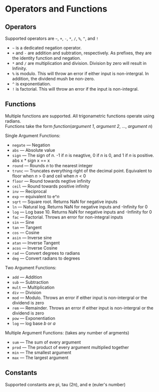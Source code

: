 # Operators and Functions

## Operators

Supported operators are `~`, `+`, `-`, `*`, `/`, `%`, `^`, and `!`

- `~` is a dedicated negation operator.
- `+` and `-` are addition and subtration, respectively. As prefixes, they are the identity function and negation.
- `*` and `/` are multiplication and division. Division by zero will result in Infinity.
- `%` is modulo. This will throw an error if either input is non-intergral. In addition, the dividend mush be non-zero.
- `^` is exponentiation.
- `!` is factorial. This will throw an error if the input is non-integral.

## Functions

Multiple functions are supported. All trigonametric functions operate using radians.  
Functions take the form *function*(*argument 1*, *argument 2*, …, *argument n*)

Single Argument Functions:
- `negate` — Negation
- `abs` — Absolute value
- `sign` — The sign of *n*. -1 if *n* is neagtive, 0 if *n* is 0, and 1 if *n* is positive. abs x * sign x == x
- `round` — Rounds *n* to the nearest integer
- `trunc` — Truncates everything right of the decimal point. Equivalent to floor when *n* > 0 and ceil when *n* < 0
- `floor` — Round towards negtive infinity
- `ceil` — Round towards positive infinity
- `inv` — Reciprocal
- `exp` — equivalent to e^*n*
- `sqrt` — Square root. Returns NaN for negative inputs
- `ln` — Natural log. Returns NaN for negative inputs and -Infinity for 0
- `log` — Log base 10. Returns NaN for negative inputs and -Infinity for 0
- `fac` — Factorial. Throws an error for non-integral inputs
- `sin` — Sine
- `tan` — Tangent
- `cos` — Cosine
- `asin` — Inverse sine
- `atan` — Inverse Tangent
- `acos` — Inverse Cosine
- `rad` — Convert degrees to radians
- `deg` — Convert radians to degrees

Two Argument Functions:
- `add` — Addition
- `sub` — Subtraction
- `mult` — Multiplication
- `div` — Division
- `mod` — Modulo. Throws an error if either input is non-intergral or the dividend is zero
- `rem` — Remainder. Throws an error if either input is non-intergral or the dividend is zero
- `pow` — Exponentiation
- `log` — log base *b* or *a*

Multiple Argument Functions: (takes any number of argments)
- `sum` — The sum of every argument
- `prod` — The product of every argument multiplied together
- `min` — The smallest argument
- `max` — The largest argument

## Constants

Supported constants are pi, tau (2π), and e (euler's number)